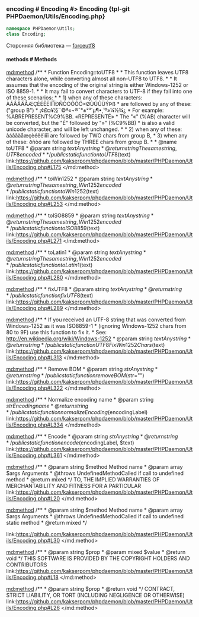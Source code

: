 ### encoding # Encoding #> Encoding {tpl-git PHPDaemon/Utils/Encoding.php}

```php
namespace PHPDaemon\Utils;
class Encoding;
```

Сторонняя библиотека — [forceutf8](https://github.com/neitanod/forceutf8)

<!-- include-namespace path="\PHPDaemon\Utils\Encoding" level="" access="" -->
#### methods # Methods

<md:method>
/**
	 * Function Encoding::toUTF8
	 *
	 * This function leaves UTF8 characters alone, while converting almost all non-UTF8 to UTF8.
	 * 
	 * It assumes that the encoding of the original string is either Windows-1252 or ISO 8859-1.
	 *
	 * It may fail to convert characters to UTF-8 if they fall into one of these scenarios:
	 *
	 * 1) when any of these characters:   ÀÁÂÃÄÅÆÇÈÉÊËÌÍÎÏÐÑÒÓÔÕÖ×ØÙÚÛÜÝÞß
	 *    are followed by any of these:  ("group B")
	 *                                    ¡¢£¤¥¦§¨©ª«¬­®¯°±²³´µ¶•¸¹º»¼½¾¿
	 * For example:   %ABREPRESENT%C9%BB. «REPRESENTÉ»
	 * The "«" (%AB) character will be converted, but the "É" followed by "»" (%C9%BB) 
	 * is also a valid unicode character, and will be left unchanged.
	 *
	 * 2) when any of these: àáâãäåæçèéêëìíîï  are followed by TWO chars from group B,
	 * 3) when any of these: ðñòó  are followed by THREE chars from group B.
	 *
	 * @name toUTF8
	 * @param  string $text Any string
	 * @return string       The same string, UTF8 encoded
	 *
	 */
public static function toUTF8($text)
link:https://github.com/kakserpom/phpdaemon/blob/master/PHPDaemon/Utils/Encoding.php#L175
</md:method>

<md:method>
/**
	 * toWin1252
	 * @param  string $text Any string
	 * @return string       The same string, Win1252 encoded
	 */
public static function toWin1252($text)
link:https://github.com/kakserpom/phpdaemon/blob/master/PHPDaemon/Utils/Encoding.php#L253
</md:method>

<md:method>
/**
	 * toISO8859
	 * @param  string $text Any string
	 * @return string       The same string, Win1252 encoded
	 */
public static function toISO8859($text)
link:https://github.com/kakserpom/phpdaemon/blob/master/PHPDaemon/Utils/Encoding.php#L271
</md:method>

<md:method>
/**
	 * toLatin1
	 * @param  string $text Any string
	 * @return string       The same string, Win1252 encoded
	 */
public static function toLatin1($text)
link:https://github.com/kakserpom/phpdaemon/blob/master/PHPDaemon/Utils/Encoding.php#L280
</md:method>

<md:method>
/**
	 * fixUTF8
	 * @param  string $text Any string
	 * @return string
	 */
public static function fixUTF8($text)
link:https://github.com/kakserpom/phpdaemon/blob/master/PHPDaemon/Utils/Encoding.php#L289
</md:method>

<md:method>
/**
	 * If you received an UTF-8 string that was converted from Windows-1252 as it was ISO8859-1 
	 * (ignoring Windows-1252 chars from 80 to 9F) use this function to fix it.
	 * See: http://en.wikipedia.org/wiki/Windows-1252
	 * @param  string $text Any string
	 * @return string
	 */
public static function UTF8FixWin1252Chars($text)
link:https://github.com/kakserpom/phpdaemon/blob/master/PHPDaemon/Utils/Encoding.php#L313
</md:method>

<md:method>
/**
	 * Remove BOM
	 * @param  string $str Any string
	 * @return string
	 */
public static function removeBOM($str="")
link:https://github.com/kakserpom/phpdaemon/blob/master/PHPDaemon/Utils/Encoding.php#L322
</md:method>

<md:method>
/**
	 * Normalize encoding name
	 * @param  string $str Encoding name
	 * @return string
	 */
public static function normalizeEncoding($encodingLabel)
link:https://github.com/kakserpom/phpdaemon/blob/master/PHPDaemon/Utils/Encoding.php#L334
</md:method>

<md:method>
/**
	 * Encode
	 * @param  string $str Any string
	 * @return string
	 */
public static function encode($encodingLabel, $text)
link:https://github.com/kakserpom/phpdaemon/blob/master/PHPDaemon/Utils/Encoding.php#L361
</md:method>

<md:method>
/**
	 * @param  string $method Method name
	 * @param  array  $args   Arguments
	 * @throws UndefinedMethodCalled if call to undefined method
	 * @return mixed
	 */
TO, THE IMPLIED WARRANTIES OF MERCHANTABILITY AND FITNESS FOR A PARTICULAR
link:https://github.com/kakserpom/phpdaemon/blob/master/PHPDaemon/Utils/Encoding.php#L20
</md:method>

<md:method>
/**
	 * @param  string $method Method name
	 * @param  array  $args   Arguments
	 * @throws UndefinedMethodCalled if call to undefined static method
	 * @return mixed
	 */

link:https://github.com/kakserpom/phpdaemon/blob/master/PHPDaemon/Utils/Encoding.php#L30
</md:method>

<md:method>
/**
	 * @param  string $prop
	 * @param  mixed  $value
	 * @return void
	 */
THIS SOFTWARE IS PROVIDED BY THE COPYRIGHT HOLDERS AND CONTRIBUTORS
link:https://github.com/kakserpom/phpdaemon/blob/master/PHPDaemon/Utils/Encoding.php#L18
</md:method>

<md:method>
/**
	 * @param  string $prop
	 * @return void
	 */
CONTRACT, STRICT LIABILITY, OR TORT (INCLUDING NEGLIGENCE OR OTHERWISE)
link:https://github.com/kakserpom/phpdaemon/blob/master/PHPDaemon/Utils/Encoding.php#L26
</md:method>

<div class="clearboth"></div>


<!--/ include-namespace -->

